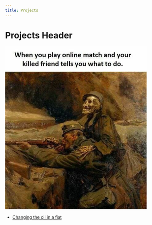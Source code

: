 ```yaml
---
title: Projects
---
```


# Projects Header

![game me'me](/imgs/test.jpg)

* [Changing the oil in a fiat][0]

[0]: /projects/tobys_oil/
